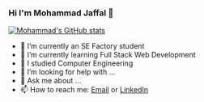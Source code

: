 ### Hi I'm Mohammad Jaffal 👋

[![Mohammad's GitHub stats](https://github-readme-stats.vercel.app/api?username=mohammad-jaffal)](https://github.com/anuraghazra/github-readme-stats)


- 🔭 I’m currently an SE Factory student
- 🌱 I’m currently learning Full Stack Web Development
- 👯 I studied Computer Engineering
- 🤔 I’m looking for help with ...
- 💬 Ask me about ...
- 📫 How to reach me: [Email](mailto:mhmmdjaffal@gmail.com) or [LinkedIn](https://www.linkedin.com/in/mohammad-jaffal-5139ab193)

